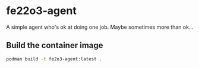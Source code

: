# fe22o3-agent

A simple agent who's ok at doing one job. Maybe sometimes more than ok...

## Build the container image

```bash
podman build -t fe2o3-agent:latest .
```